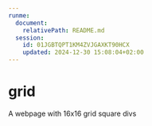 ```yaml
---
runme:
  document:
    relativePath: README.md
  session:
    id: 01JGBTQPT1KM4ZVJGAXKT90HCX
    updated: 2024-12-30 15:08:04+02:00
---
```


# grid
A webpage with 16x16 grid square divs

```sh

```